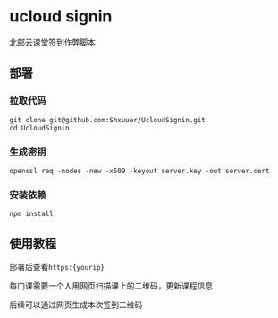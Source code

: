 # ucloud signin

北邮云课堂签到作弊脚本

## 部署

### 拉取代码

```
git clone git@github.com:Shxuuer/UcloudSignin.git
cd UcloudSignin
```

### 生成密钥

```
openssl req -nodes -new -x509 -keyout server.key -out server.cert
```

### 安装依赖

```
npm install
```

## 使用教程

部署后查看`https:{yourip}`

每门课需要一个人用网页扫描课上的二维码，更新课程信息

后续可以通过网页生成本次签到二维码
